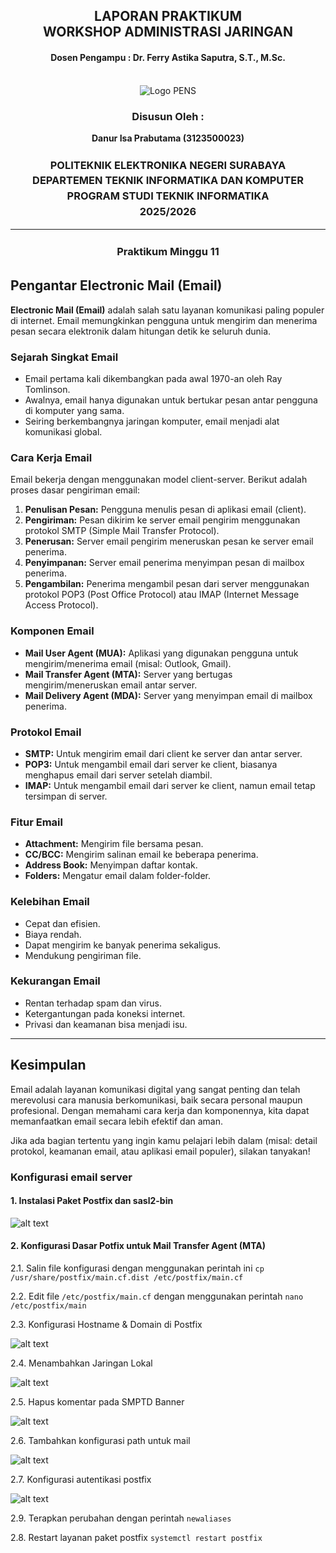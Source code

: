 <div align="center">
  <h2 style="text-align: center;font-weight: bold">LAPORAN PRAKTIKUM <br/> WORKSHOP ADMINISTRASI JARINGAN</br></h2>
  <h4 style="text-align: center;">Dosen Pengampu : Dr. Ferry Astika Saputra, S.T., M.Sc.</h4>
</div>
<br />
<div align="center">
  <img src="https://upload.wikimedia.org/wikipedia/id/4/44/Logo_PENS.png" alt="Logo PENS">
  <h3 style="text-align: center;">Disusun Oleh : </h3>
  <p style="text-align: center;">
    <strong>Danur Isa Prabutama (3123500023)</strong><br>
  </p>

<h3 style="text-align: center;line-height: 1.5; text-transform: uppercase">Politeknik Elektronika Negeri Surabaya<br>Departemen Teknik Informatika Dan Komputer<br>Program Studi Teknik Informatika<br>2025/2026</h3>
  <hr>
</div>

<h3 style="text-align: center;line-height: 1.5">Praktikum Minggu 11</h3>


## Pengantar Electronic Mail (Email)

**Electronic Mail (Email)** adalah salah satu layanan komunikasi paling populer di internet. Email memungkinkan pengguna untuk mengirim dan menerima pesan secara elektronik dalam hitungan detik ke seluruh dunia.

### Sejarah Singkat Email

- Email pertama kali dikembangkan pada awal 1970-an oleh Ray Tomlinson.
- Awalnya, email hanya digunakan untuk bertukar pesan antar pengguna di komputer yang sama.
- Seiring berkembangnya jaringan komputer, email menjadi alat komunikasi global.


### Cara Kerja Email

Email bekerja dengan menggunakan model client-server. Berikut adalah proses dasar pengiriman email:

1. **Penulisan Pesan:** Pengguna menulis pesan di aplikasi email (client).
2. **Pengiriman:** Pesan dikirim ke server email pengirim menggunakan protokol SMTP (Simple Mail Transfer Protocol).
3. **Penerusan:** Server email pengirim meneruskan pesan ke server email penerima.
4. **Penyimpanan:** Server email penerima menyimpan pesan di mailbox penerima.
5. **Pengambilan:** Penerima mengambil pesan dari server menggunakan protokol POP3 (Post Office Protocol) atau IMAP (Internet Message Access Protocol).

### Komponen Email

- **Mail User Agent (MUA):** Aplikasi yang digunakan pengguna untuk mengirim/menerima email (misal: Outlook, Gmail).
- **Mail Transfer Agent (MTA):** Server yang bertugas mengirim/meneruskan email antar server.
- **Mail Delivery Agent (MDA):** Server yang menyimpan email di mailbox penerima.


### Protokol Email

- **SMTP:** Untuk mengirim email dari client ke server dan antar server.
- **POP3:** Untuk mengambil email dari server ke client, biasanya menghapus email dari server setelah diambil.
- **IMAP:** Untuk mengambil email dari server ke client, namun email tetap tersimpan di server.


### Fitur Email

- **Attachment:** Mengirim file bersama pesan.
- **CC/BCC:** Mengirim salinan email ke beberapa penerima.
- **Address Book:** Menyimpan daftar kontak.
- **Folders:** Mengatur email dalam folder-folder.


### Kelebihan Email

- Cepat dan efisien.
- Biaya rendah.
- Dapat mengirim ke banyak penerima sekaligus.
- Mendukung pengiriman file.


### Kekurangan Email

- Rentan terhadap spam dan virus.
- Ketergantungan pada koneksi internet.
- Privasi dan keamanan bisa menjadi isu.

---

## Kesimpulan

Email adalah layanan komunikasi digital yang sangat penting dan telah merevolusi cara manusia berkomunikasi, baik secara personal maupun profesional. Dengan memahami cara kerja dan komponennya, kita dapat memanfaatkan email secara lebih efektif dan aman.

Jika ada bagian tertentu yang ingin kamu pelajari lebih dalam (misal: detail protokol, keamanan email, atau aplikasi email populer), silakan tanyakan!

### Konfigurasi email server

#### 1. Instalasi Paket Postfix dan sasl2-bin

![alt text](assets/postfix-install.png)

#### 2. Konfigurasi Dasar Potfix untuk Mail Transfer Agent (MTA)

2.1. Salin file konfigurasi dengan menggunakan perintah ini `cp /usr/share/postfix/main.cf.dist /etc/postfix/main.cf`

2.2. Edit file `/etc/postfix/main.cf` dengan menggunakan perintah `nano /etc/postfix/main`

2.3. Konfigurasi Hostname & Domain di Postfix

![alt text](assets/postfix-domain-conf.png)

2.4. Menambahkan Jaringan Lokal

![alt text](assets/postfix-local-network.png)

2.5. Hapus komentar pada SMPTD Banner

![alt text](assets/postfix-smtpd-banner.png)

2.6. Tambahkan konfigurasi path untuk mail 

![alt text](assets/postfix-path.png)

2.7. Konfigurasi autentikasi postfix

![alt text](assets/postfix-auth.png)

2.9. Terapkan perubahan dengan perintah  `newaliases`

2.8. Restart layanan paket postfix `systemctl restart postfix`


